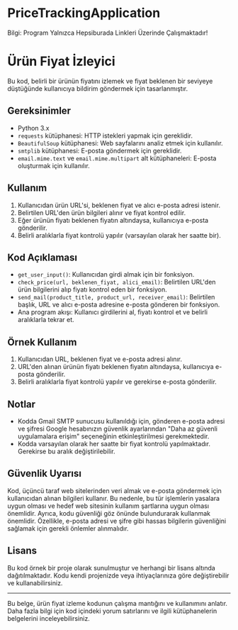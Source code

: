 # PriceTrackingApplication

Bilgi: Program Yalnızca Hepsiburada Linkleri Üzerinde Çalışmaktadır!

# Ürün Fiyat İzleyici

Bu kod, belirli bir ürünün fiyatını izlemek ve fiyat beklenen bir seviyeye düştüğünde kullanıcıya bildirim göndermek için tasarlanmıştır.

## Gereksinimler

- Python 3.x 
- `requests` kütüphanesi: HTTP istekleri yapmak için gereklidir.
- `BeautifulSoup` kütüphanesi: Web sayfalarını analiz etmek için kullanılır.
- `smtplib` kütüphanesi: E-posta göndermek için gereklidir.
- `email.mime.text` ve `email.mime.multipart` alt kütüphaneleri: E-posta oluşturmak için kullanılır.

## Kullanım

1. Kullanıcıdan ürün URL'si, beklenen fiyat ve alıcı e-posta adresi istenir.
2. Belirtilen URL'den ürün bilgileri alınır ve fiyat kontrol edilir.
3. Eğer ürünün fiyatı beklenen fiyatın altındaysa, kullanıcıya e-posta gönderilir.
4. Belirli aralıklarla fiyat kontrolü yapılır (varsayılan olarak her saatte bir).

## Kod Açıklaması

- `get_user_input()`: Kullanıcıdan girdi almak için bir fonksiyon.
- `check_price(url, beklenen_fiyat, alici_email)`: Belirtilen URL'den ürün bilgilerini alıp fiyatı kontrol eden bir fonksiyon.
- `send_mail(product_title, product_url, receiver_email)`: Belirtilen başlık, URL ve alıcı e-posta adresine e-posta gönderen bir fonksiyon.
- Ana program akışı: Kullanıcı girdilerini al, fiyatı kontrol et ve belirli aralıklarla tekrar et.

## Örnek Kullanım

1. Kullanıcıdan URL, beklenen fiyat ve e-posta adresi alınır.
2. URL'den alınan ürünün fiyatı beklenen fiyatın altındaysa, kullanıcıya e-posta gönderilir.
3. Belirli aralıklarla fiyat kontrolü yapılır ve gerekirse e-posta gönderilir.

## Notlar

- Kodda Gmail SMTP sunucusu kullanıldığı için, gönderen e-posta adresi ve şifresi Google hesabınızın güvenlik ayarlarından "Daha az güvenli uygulamalara erişim" seçeneğinin etkinleştirilmesi gerekmektedir.
- Kodda varsayılan olarak her saatte bir fiyat kontrolü yapılmaktadır. Gerekirse bu aralık değiştirilebilir.

## Güvenlik Uyarısı

Kod, üçüncü taraf web sitelerinden veri almak ve e-posta göndermek için kullanıcıdan alınan bilgileri kullanır. Bu nedenle, bu tür işlemlerin yasalara uygun olması ve hedef web sitesinin kullanım şartlarına uygun olması önemlidir. Ayrıca, kodu güvenliği göz önünde bulundurarak kullanmak önemlidir. Özellikle, e-posta adresi ve şifre gibi hassas bilgilerin güvenliğini sağlamak için gerekli önlemler alınmalıdır.

## Lisans

Bu kod örnek bir proje olarak sunulmuştur ve herhangi bir lisans altında dağıtılmaktadır. Kodu kendi projenizde veya ihtiyaçlarınıza göre değiştirebilir ve kullanabilirsiniz.

---

Bu belge, ürün fiyat izleme kodunun çalışma mantığını ve kullanımını anlatır. Daha fazla bilgi için kod içindeki yorum satırlarını ve ilgili kütüphanelerin belgelerini inceleyebilirsiniz.
